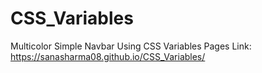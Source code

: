 # CSS_Variables
 Multicolor Simple Navbar Using CSS Variables
 Pages Link: https://sanasharma08.github.io/CSS_Variables/
